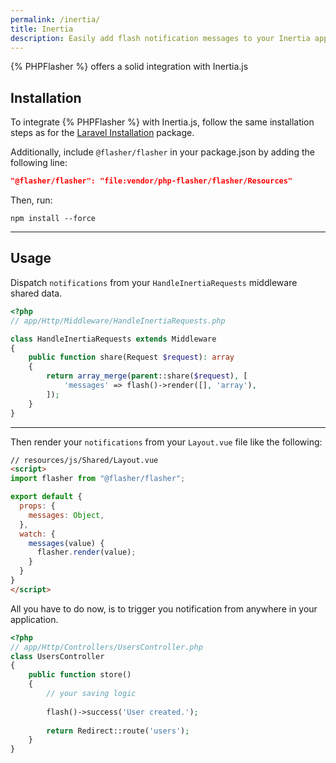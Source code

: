 ```yaml
---
permalink: /inertia/
title: Inertia
description: Easily add flash notification messages to your Inertia application with PHPFlasher. Follow our step-by-step guide to install and use the library in your project, and start engaging and informing your users with powerful flash messages.
---
```


{% PHPFlasher %} offers a solid integration with Inertia.js

## <i class="fa-duotone fa-list-radio"></i> Installation

To integrate {% PHPFlasher %} with Inertia.js, follow the same installation steps as for the [Laravel Installation](/laravel) package.

Additionally, include `@flasher/flasher` in your package.json by adding the following line:

```json
"@flasher/flasher": "file:vendor/php-flasher/flasher/Resources"
```

Then, run:

```shell
npm install --force
```

---

## <i class="fa-duotone fa-list-radio"></i> Usage

Dispatch `notifications` from your `HandleInertiaRequests` middleware shared data.

```php
<?php
// app/Http/Middleware/HandleInertiaRequests.php

class HandleInertiaRequests extends Middleware
{
    public function share(Request $request): array
    {
        return array_merge(parent::share($request), [
            'messages' => flash()->render([], 'array'),
        ]);
    }
}
```

---

Then render your `notifications` from your `Layout.vue` file like the following:

```html
// resources/js/Shared/Layout.vue
<script>
import flasher from "@flasher/flasher";

export default {
  props: {
    messages: Object,
  },
  watch: {
    messages(value) {
      flasher.render(value);
    }
  }
}
</script>
```

All you have to do now, is to trigger you notification from anywhere in your application.

```php
<?php
// app/Http/Controllers/UsersController.php
class UsersController
{
    public function store()
    {
        // your saving logic
        
        flash()->success('User created.');
        
        return Redirect::route('users');
    }
}
```
